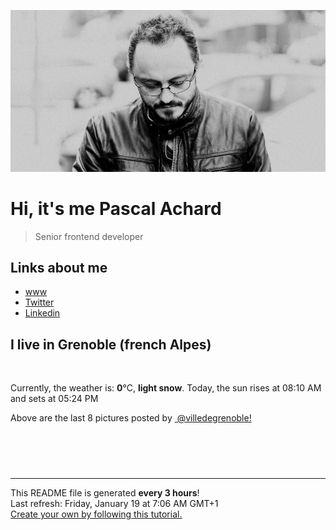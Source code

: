 ![Pascal Achard](./images/photo-pascal-achard.jpg)
# Hi, it's me Pascal Achard
> Senior frontend developer

## Links about me
- [www](https://www.pascal-achard.com)
- [Twitter](https://twitter.com/botmaster)
- [Linkedin](http://www.linkedin.com/in/pascal-achard)


## I live in Grenoble (french Alpes)
<img src="https://openweathermap.org/img/wn/13n@2x.png" alt="">

Currently, the weather is: **0**°C, **light snow**.
Today, the sun rises at 08:10 AM and sets at 05:24 PM

Above are the last 8 pictures posted by <a href="https://www.instagram.com/villedegrenoble/" target="_blank"><img alt="" src="https://upload.wikimedia.org/wikipedia/commons/thumb/e/e7/Instagram_logo_2016.svg/1024px-Instagram_logo_2016.svg.png" width="20"/> @villedegrenoble!</a>

<p style="display: flex; flex-wrap: wrap; gap: 20px;">
        <img src="https://cdn1.picuki.com/hosted-by-instagram/q/0exhNuNYnjBcaS3SYdxKjf8F2vJ1Wg9SZ60STLepjSVmIR1vLHOapZA0mpCj4yRwKwVlASuRYzth7YMpWV9UDD17PUXeQb2JSDZV76udVemlvDdj8ZVgk7Y9LHQYbH6r%7C%7CscrVmGpNWwSDv5PHL%7C%7Clo7gX5v%7C%7CsbCgEpjuSKrVCkGZTjse3TO9%7C%7C2pYf5%7C%7CHSv1izv9QpcmkazXgpdAd4+pvlpDk1VOCtIc17q7VySKNBicMCv6K81Sa8H2QkaHp%7C%7CECKet8XCkONFui3rSzY57zz2F%7C%7C59EEIdvlqztEsjnJt429aXGId76N8A6ZfzSWkkGWlvqklPv6XslHPaSkGI%7C%7CmIUwGPRn+T8J7gprsigdcy8U%7C%7C%7C%7C69iXhbLPMRbJBcmooFf75S3X5IvuZBuMLkKZuCfsdxniW9xSfc7X20CFmQjpP3mLeLbBSGqm+gpCq8UjDiznT+AVoxZjt.jpeg" alt="" width="200"/>
        <img src="https://cdn1.picuki.com/hosted-by-instagram/q/0exhNuNYnjBcaS3SYdxKjf8F2vJ1Wg5SZ60STLepjSVmIR1vLHOapZA0mpCl6yRxIwVgFDeSYzth7YMoVl9ZAz19PELZSbaKSDtc7qqfUOrN1DVk9ZVmlL0xKnEabHKt9ccqXQmYdSgIGaYDG7uo%7C%7CesJ+fvqcjcFpjuMNbRCkDdttdCwFahlza4ls%7C%7Ce4kx2xu5xncG0MzWUiG0E8%7C%7C87ZpTQeWfrkf81wovU6FfkPjskM5fz6miKqEGBkeGFzUQ+RubTCnvpe1HOxMgo2+F6oT6pmNlwTm1GYpltkla0PsMiPEqBV1Lg9ta2KbUk2Dm87sDVPsbWc0SDOaj3+khYUymfswbKyevsZrZDpeN6HfI%7C%7CExgyUQIXzA5RoaC4hNNXPfGv5c9uhQpt909hrUqoA1BO28wTqOeWy0xssVGV1ojKqActZT%7C%7CmU9fyP00D+qw7DrwUxqOa4V6Fx0W4J9%7C%7Cyc2BR6LGTIEN1jIiPE6BYtF4MWJJ%7C%7Cuz8qGTa59RhA4LYAX9zmJ1MAMdg==.jpeg" alt="" width="200"/>
        <img src="https://cdn1.picuki.com/hosted-by-instagram/q/0exhNuNYnjBcaS3SYdxKjf8F2vJ1Wg9SZ60STLepjSVmIR1vLHOapZA0mpCl6yRxIwVgFDeSYzth7YsuUFxRCz19PEDXT7aPSDtd5qyeXerN0TBn95Jnk70yJXEdbXan8scqUwmYdSgIGaYDG7uo+qhT5aGuO1lQpzaEW+oR9z5G7NCnV6xhz580r6GDhx+oucoyIDND%7C%7CHg1JU46o9CUqTUHGsv+MfF3pLUqF+dfzPgL6NDhkyblO1sDbnlzFBKpvdPgp9ETgQb7c3M9%7C%7C2z6ZoYKfk9OlnSaljcQ9I8titj1edgr0PkHsqHURGM4VGly+jl0ucCQoxqfRUSAjm1m+jX95rDkXNoH87vRYKC5EIjNgnONbbLcQ%7C%7CYZG3UHXayGbH7aBMW+Mv1WvoljLdFh%7C%7CW2F8VK7QIPTxTBwFQxy0ASNBZR6QvbQ3KKzq1j%7C%7CizrIrwJmxpmaXeQI7g0bzcuO1hVyfSGeB5sab2I=.jpeg" alt="" width="200"/>
        <img src="https://cdn1.picuki.com/hosted-by-instagram/q/0exhNuNYnjBcaS3SYdxKjf8F2vJ1Wg9SZ60STLepjSVmIR1vLHOapZA0mpCl6yRxIwVgFDeSYzth7YgrVlpWDz19PEDXTrKITT5S6qqYV+rN1TRu9JBmlLw0KXcXY3Cu8cssUgmYdSgIGaYDG7uo+qhT5aGuO1lQpTb9d7JGmC4E5ZObS6olhMF4pJ2Jg3Tt%7C%7C9kiJzJE5m4vMAQrptqO52hEX%7C%7CD+O8BnsaBwVLYBxMQK5qnRlSaHEmw+Jj8uRHagtIj+kOYA2Cv8YhchzE+KFJtjDnQhsHydnE93t4gj1aSNBdxuiekZkIH2bSAEXG428Fk71p26qCDMa2is4EhX2j3+2JrlX9oPvrjUIumzT+K64hXtO576OepibD9cJLmFdxGObfa1BZ8Uw81AFKUeh2GU9iflcZTM2ENUC2xA0yOyLadDVvie4aqO2X3b0BDcqUoapsSWLJAF4VhP1%7C%7CGarwl+JCqTJOxsa2OGn28sEeFTeLqVxpyHPrwU.jpeg" alt="" width="200"/>
        <img src="https://cdn1.picuki.com/hosted-by-instagram/q/0exhNuNYnjBcaS3SYdxKjf8F2vJ1Wg9SZ60STLepjSVmIR1vLHOapZA0mpCl6yRxIwVgFDeSYzth7YkpWFxVAz19PEDXQbaISzdX766YXerN0DBh9pBhlbYxLHYbYnCn9MEpVQmYdSgIGaYDG7uo+qhT5aGuO1lQpTb9d7JGmC4E5ZObS6olhMF4pJ2Jg3Tt%7C%7C9kiJzJE5m4vMAQrptqO52hEX%7C%7CD+O8BnsaBwVLYBxMQK5qnRlSaHEmw+Jj8uRHagtIj+kOYA2DLhbQUz+nWgYqg0DnRTt2bq4yB3t4gj1aSNBdxuiekZkIH2bSAEXG428Fk71p26qCDMa2is4EhX2j3+2JrlX9oPvrjUIuSyYfq64TvHdJzqE+5iSj9cJLmFdxGObfa1BZ8Uw81AFKUeh2GU9ie7e4qi5AZpD3hehC2TNqR2QNayzJbzplvZoBSWqwxipcCqVONRkU5t882arwl+JCqTJO0WHRKDn28sEeFTeLqVxpyHPrwU.jpeg" alt="" width="200"/>
        <img src="https://cdn1.picuki.com/hosted-by-instagram/q/0exhNuNYnjBcaS3SYdxKjf8F2vJ1Wg5SZ60STLepjSVmIR1vLHOapZA0mpCl6yRxIwVgFDeSYzth7YgtUltSCD19PEDXTrSNTT5S6qqdXOrN1jVm8JFpnLY1JXYcZneu9sQvUgmYdSgIGaYDG7uo+qhT5aGuO1lQpzaEW+oR9z5G7NCnV6xhz580r6GDhx+ouMoyIDND%7C%7CHg1JU46o9CUqTUHGsv+MfF3pLUqF+dVzPgL6NDhkyblAzgkbDYoNBHJ467gp7Ym0RC5WnM9%7C%7C2z6ZoYKfk9OlnSaljcQ9I8titj1edgr0PkHsqHURGM4VGly+jl0uceSowqdRkSYjG1YyDX85rTiX+QX9LrRYKC5EIjNgnONbbLcQ%7C%7CYZG3UHXayGbH7aAtCOItpMpMZMP8t4%7C%7C3GRqS6LS5f2+QonAjFc0BHZLYJIYcK7562g+G75hTrIrwJmxpmaXpZ%7C%7CnH0bzcuO1hVyfSGeB5sab2I=.jpeg" alt="" width="200"/>
        <img src="https://cdn1.picuki.com/hosted-by-instagram/q/0exhNuNYnjBcaS3SYdxKjf8F2vJ1Wg9SZ60STLepjSVmIR1vLHOapZA0mpCl6yRxIwVgFDeSYzth7IIuVF1UCj19PEDdTrGASjpU6q2bXOzN2zNi8JFmlLk3LHwdYX6n8cUlXAmYdSgIGaYDG7uo+qhT5aGuO1lQpzb9d7JGmC4E5ZPiZ6x29Zk0v7GEj0Xx7oolaT5O9T9sdgcrptPTpCkeXfPiM8M6pq56AIgCifgG6vuzynXrV1IkeFFxHzPCoJ%7C%7CDzLxa1HXNc20Zw16ta4oyGgobhVjmljkA449+n6SDFaxMn%7C%7C07s%7C%7C2AATNBVmtUpBVtmJGCnCbUNU2z9hB950HJ7LmIa9Ask4LeP8bJeu%7C%7CQnA%7C%7CxK+L6UehoEyhCA%7C%7C%7C%7CUBBKJZvq+WpgJqapJPsBA0Xac5RXrIpXT9hFWImV60DKgK8tKbc2tyJqA%7C%7ClzvuguZpA40tJu2U6Qax1sApJCszCMqL1+AOsZMBCff3Q16EI0VJeg=.jpeg" alt="" width="200"/>
        <img src="https://cdn1.picuki.com/hosted-by-instagram/q/0exhNuNYnjBcaS3SYdxKjf8F2vJ1Wg5SZ60STLepjSVmIR1vLHOapZA0mpCl6yRxIwVgFDeSYzth7IIvWV9VAj19PEHZQbSPTzdQ7a6aVubN0jZu%7C%7CJdolLcxJXIWY3+o8MooUwmYdSgIGaYDG7uo+qhT5aGuO1lQpzaEW+oR9z5G7NCnV6xhz580r6GDhx+ouMoyIDND%7C%7CHg1JU46o9CUqTUHGsv+MfF3pLUqF+dVzPgL6NDhkyblCTgDdG1ZIxKmmNvgp6NVgQ+xV3M9%7C%7C2z6ZoYKfk9OlnSaljcQ9I8titj1edgr0PkHsqHURGM4VGly+jl0uceTjQ7VRVSqjm1myDX+yLjkXcoT8rjBYKC5EIjNgnONbbLcQ%7C%7CYZG3UHXayGbH7aA96wHv1gz7lWH%7C%7C9I+A2G6DS+V5rX+ypkMTR6iBeZNMQiEO7M076x3WGFrxzIrwJmxpmaXpAJ6wwbzcuO1hVyfSGeB5sab2I=.jpeg" alt="" width="200"/>
</p>

------------
<p>This README file is generated <b>every 3 hours</b>!
    <br />Last refresh: Friday, January 19 at 7:06 AM GMT+1
    <br /><a href="https://medium.com/@th.guibert/how-to-create-a-self-updating-readme-md-for-your-github-profile-f8b05744ca91">Create your own by following this tutorial.</a>
</p>
<p><a href="https://github.com/botmaster/botmaster/actions/workflows/main.yaml"><img alt="" src="https://github.com/botmaster/botmaster/actions/workflows/main.yaml/badge.svg" /></a></p>

